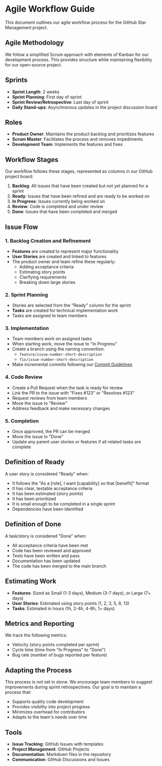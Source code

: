 # Agile Workflow Guide

This document outlines our agile workflow process for the GitHub Star Management
project.

## Agile Methodology

We follow a simplified Scrum approach with elements of Kanban for our
development process. This provides structure while maintaining flexibility for
our open-source project.

## Sprints

- **Sprint Length**: 2 weeks
- **Sprint Planning**: First day of sprint
- **Sprint Review/Retrospective**: Last day of sprint
- **Daily Stand-ups**: Asynchronous updates in the project discussion board

## Roles

- **Product Owner**: Maintains the product backlog and prioritizes features
- **Scrum Master**: Facilitates the process and removes impediments
- **Development Team**: Implements the features and fixes

## Workflow Stages

Our workflow follows these stages, represented as columns in our GitHub project
board:

1. **Backlog**: All issues that have been created but not yet planned for a
   sprint
2. **Ready**: Issues that have been refined and are ready to be worked on
3. **In Progress**: Issues currently being worked on
4. **Review**: Code is completed and under review
5. **Done**: Issues that have been completed and merged

## Issue Flow

### 1. Backlog Creation and Refinement

- **Features** are created to represent major functionality
- **User Stories** are created and linked to features
- The product owner and team refine these regularly:
  - Adding acceptance criteria
  - Estimating story points
  - Clarifying requirements
  - Breaking down large stories

### 2. Sprint Planning

- Stories are selected from the "Ready" column for the sprint
- **Tasks** are created for technical implementation work
- Tasks are assigned to team members

### 3. Implementation

- Team members work on assigned tasks
- When starting work, move the issue to "In Progress"
- Create a branch using the naming convention:
  - `feature/issue-number-short-description`
  - `fix/issue-number-short-description`
- Make incremental commits following our
  [Commit Guidelines](../../../CONTRIBUTING.md#commit-guidelines)

### 4. Code Review

- Create a Pull Request when the task is ready for review
- Link the PR to the issue with "Fixes #123" or "Resolves #123"
- Request reviews from team members
- Move the issue to "Review"
- Address feedback and make necessary changes

### 5. Completion

- Once approved, the PR can be merged
- Move the issue to "Done"
- Update any parent user stories or features if all related tasks are complete

## Definition of Ready

A user story is considered "Ready" when:

- It follows the "As a [role], I want [capability] so that [benefit]" format
- It has clear, testable acceptance criteria
- It has been estimated (story points)
- It has been prioritized
- It is small enough to be completed in a single sprint
- Dependencies have been identified

## Definition of Done

A task/story is considered "Done" when:

- All acceptance criteria have been met
- Code has been reviewed and approved
- Tests have been written and pass
- Documentation has been updated
- The code has been merged to the main branch

## Estimating Work

- **Features**: Sized as Small (1-3 days), Medium (3-7 days), or Large (7+ days)
- **User Stories**: Estimated using story points (1, 2, 3, 5, 8, 13)
- **Tasks**: Estimated in hours (1h, 2-4h, 4-8h, 1+ days)

## Metrics and Reporting

We track the following metrics:

- Velocity (story points completed per sprint)
- Cycle time (time from "In Progress" to "Done")
- Bug rate (number of bugs reported per feature)

## Adapting the Process

This process is not set in stone. We encourage team members to suggest
improvements during sprint retrospectives. Our goal is to maintain a process
that:

- Supports quality code development
- Provides visibility into project progress
- Minimizes overhead for contributors
- Adapts to the team's needs over time

## Tools

- **Issue Tracking**: GitHub Issues with templates
- **Project Management**: GitHub Projects
- **Documentation**: Markdown files in the repository
- **Communication**: GitHub Discussions and Issues
